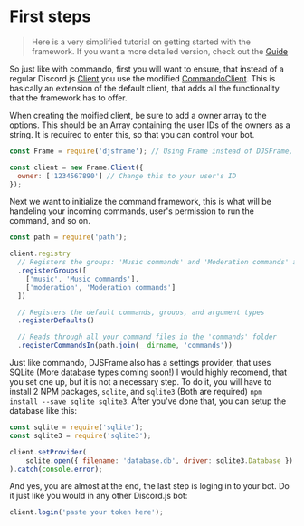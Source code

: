 # First steps
> Here is a very simplified tutorial on getting started with the framework. If you want a more detailed version, check out the [Guide](https://vypal.gitbook.io/djsframe)

So just like with commando, first you will want to ensure, that instead of a regular Discord.js [Client](https://discord.js.org/#/docs/main/master/class/Client) you use the modified [CommandoClient](https://djsframe.js.org/#/docs/cmain/main/class/FrameClient). This is basically an extension of the default client, that adds all the functionality that the framework has to offer.

When creating the moified client, be sure to add a owner array to the options. This should be an Array containing the user IDs of the owners as a string. It is required to enter this, so that you can control your bot.

```javascript
const Frame = require('djsframe'); // Using Frame instead of DJSFrame, you can use the full name if you want to

const client = new Frame.Client({
  owner: ['1234567890'] // Change this to your user's ID
});
```

Next we want to initialize the command framework, this is what will be handeling your incoming commands, user's permission to run the command, and so on.

```javascript
const path = require('path');

client.registry
  // Registers the groups: 'Music commands' and 'Moderation commands' and sets their IDs to 'music' and 'moderation'
  .registerGroups([
    ['music', 'Music commands'],
    ['moderation', 'Moderation commands']
  ])

  // Registers the default commands, groups, and argument types
  .registerDefaults()

  // Reads through all your command files in the 'commands' folder
  .registerCommandsIn(path.join(__dirname, 'commands'))
```

Just like commando, DJSFrame also has a settings provider, that uses SQLite (More database types coming soon!) I would highly recomend, that you set one up, but it is not a necessary step. To do it, you will have to install 2 NPM packages, `sqlite`, and `sqlite3` (Both are required) `npm install --save sqlite sqlite3`. After you've done that, you can setup the database like this:
```javascript
const sqlite = require('sqlite');
const sqlite3 = require('sqlite3');

client.setProvider(
    sqlite.open({ filename: 'database.db', driver: sqlite3.Database }).then(db => new Frame.SQLiteProvider(db))
).catch(console.error);
```

And yes, you are almost at the end, the last step is loging in to your bot. Do it just like you would in any other Discord.js bot:
```javascript
client.login('paste your token here');
```